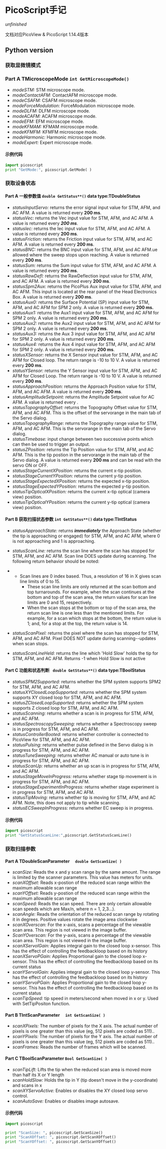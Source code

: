 # PicoScript手记

*unfinished*

文档对应PicoView & PicoScript 1.14.4版本

## Python version

### 获取显微镜模式

### Part A TMicroscopeMode   `int GetMicroscopeMode()`

- *modeSTM:* STM microscope mode. 
- *modeContactAFM:* ContactAFM microscope mode.
- *modeCSAFM:* CSAFM microscope mode.
- *modeForceModulation:* ForceModulation microscope mode.
- *modeDLFM:* DLFM microscope mode.
- *modeACAFM:* ACAFM microscope mode.
- *modeEFM:* EFM microscope mode.
- *modeKFMAM:* KFMAM microscope mode.
- *modeKFMFM:* KFMFM microscope mode.
- *modeHarmonic:* Harmonic microscope mode.
- *modeExpert:* Expert microscope mode.

#### 示例代码

```python
import picoscript
print "GetMode:", picoscript.GetMode( )
```



### 获取设备状态

#### Part A 一般参数值 `double GetStatus**()`   data type:TDoubleStatus

- *statusInputServo:*  returns the error signal input value for STM, AFM, and AC AFM. A value is returned every **200 ms**.
- *statusVec:* returns the Vec input value for STM, AFM, and AC AFM. A value is returned every ***200 ms***.
- *statusIec:* returns the Iec input value for STM, AFM, and AC AFM. A value is returned every **200 ms**.
- *statusFriction:* returns the Friction input value for STM, AFM, and AC AFM. A value is returned every **200 ms**.
- *statusBNC:* returns the BNC input value for STM, AFM, and AC AFM.ue allowed where the sweep stops upon reaching.  A value is returned every **200 ms**.
- *statusSum:* returns the Sum input value for STM, AFM, and AC AFM. A value is returned every **200 ms**.
- *statusRawDefl:* returns the RawDeflection input value for STM, AFM, and AC AFM. A value is returned every **200 ms**.
- *statusSpm2Aux:* returns the PicoPlus Aux input value for STM, AFM, and AC AFM. This input is located at the rear panel of the Head Electronics Box. A value is returned every **200 ms**.
-  *statusAux0:* returns the Surface Potential (SP)  input value for STM, AFM, and AC AFM for SPM 2 only. A value is returned every **200 ms.**
- *statusAux1:* returns the Aux1  input value for STM, AFM, and AC AFM for SPM 2 only. A value is returned every **200 ms.**
- *statusAux2:* returns the Aux2  input value for STM, AFM, and AC AFM for SPM 2 only. A value is returned every **200 ms**.
- *statusAux3:* returns the Aux 3  input value for STM, AFM, and AC AFM for SPM 2 only. A value is returned every **200 ms**.
- *statusAux4:* returns the Aux 4  input value for STM, AFM, and AC AFM for SPM 2 only. A value is returned every **200 ms**.
- *statusXSensor:* returns the X Sensor  input value for STM, AFM, and AC AFM for Closed loop. The return range is -10 to 10 V. A value is returned every **200 ms**.
- *statusYSensor:* returns the Y Sensor input value for STM, AFM, and AC AFM for Closed Loop. The return range is -10 to 10 V. A value is returned every **200 ms**.
-  *statusApproachPosition:* returns the Approach Position value for STM, AFM, and AC AFM. A value is returned every **200 ms**.
- *statusAmplitudeSetpoint:* returns the Amplitude Setpoint value for AC AFM. A value is returned every .
- *statusTopographyOffset:* returns the Topography  Offset value for STM, AFM, and AC AFM. This is the offset of the servorange in the main tab of the Servo dialog.
-  *statusTopographyRange:* returns the Topography  range value for STM, AFM, and AC AFM. This is the servorange in the main tab of the Servo dialog.
- *statusTimebase:* input change between two successive points which can then be used to trigger an output.
- *statusZPosition:* returns the Tip Position value for STM, AFM, and AC AFM. This is the tip postion in the servorange in the main tab of the Servo dialog. A value is returned every **200 ms** and can be read with the servo ON or OFF.
- *statusStageCurrentXPosition:* returns the current x-tip position.
- *statusStageCurrentYPosition:* returns the current y-tip position.
- *statusStageExpectedXPosition:* returns the expected x-tip position.
- *statusStageExpectedYPosition:* returns the expected y-tip position.
- *statusTipOpticalXPosition:* returns the current x-tip optical (camera view) position.
- *statusTipOpticalYPosition:* returns the current y-tip optical (camera view) position.

#### Part B 获取扫描状态参数 `int GetStatus**()`   data type:TIntStatus

- *statusApproachState:* returns ***immediately*** the Approach State (whether the tip is approaching or engaged) for STM, AFM, and AC AFM, where  0 is not approaching and 1 is approaching. 

-  *statusScanLine:* returns the scan line where the scan has stopped for STM, AFM, and AC AFM. Scan line DOES update during scanning. The following return behavior should be noted:

- - Scan lines are 0 index based. Thus, a resolution of 16 in X gives scan line limits of 0 to 15.
    - These scan line limits are only returned at the scan bottom and top turnarounds. For example, when the scan continues at the bottom and top of the scan area, the return values for scan line limits are 0 and 15, respectively.
    - When the scan stops at the bottom or top of the scan area, the return scan line is  one less than the mentioned limits. For example, for a scan which stops at the bottom, the return value is 1; and, for a stop at the top, the return value is 14.

- *statusScanPixel:* returns the pixel where the scan has stopped for STM, AFM, and AC AFM. Pixel DOES NOT update during scanning--updates when scan stops.

- *statusScanLineHeld:* returns the line which 'Hold Slow' holds the tip  for STM, AFM, and AC AFM. Returns -1 when Hold Slow is not active

#### Part C 功能和状态判断 ` double GetStatus**()`    data type:TBoolStatus

- *statusSPM2Supported:* returns whether the SPM system supports SPM2 for STM, AFM, and AC AFM.
- *statusXYClosedLoopSupported:* returns whether the SPM system supports XY closed loop for STM, AFM, and AC AFM.
- *statusZClosedLoopSupported:* returns whether the SPM system supports Z closed loop for STM, AFM, and AC AFM.
- *statusScanning:* returns whether a scan is in progress for STM, AFM, and AC AFM.
- *statusSpectroscopySweeping:* returns whether a Spectroscopy sweep is in progress for STM, AFM, and AC AFM.
- *statusControllerBooted:* returns whether controller is connected to PicoView for STM, AFM, and AC AFM.
- *statusPulsing:* returns whether pulse defined in the Servo dialog is in progress for STM, AFM, and AC AFM.
- *statusTuneSweeping:* returns whether AC manual or auto tune is in progress for STM, AFM, and AC AFM.
- *statusScanUp:* returns whether an up scan is in progress for STM, AFM, and AC AFM.
- *statusStageMoveInProgress:* returns whether stage tip movement is in progress for STM, AFM, and AC AFM.
- *statusStageExperimentInProgress:* returns whether stage experiment is in progress for STM, AFM, and AC AFM.
- *statusTipMoving:* returns whether tip is moving for STM, AFM, and AC AFM. Note, this does not apply to tip while scanning.
- *statusECSweepInProgress:* returns whether EC sweep is in progress.

#### 示例代码

```python
import picoscript
print "GetStatusScanLine:",picoscript.GetStatusScanLine()
```



### 获取扫描参数

#### Part A TDoubleScanParameter   `  double GetScanSize( )`

- *scanSize:* Reads the x and y scan range by the same amount. The range is limited by the scanner parameters. This value has meters for units. 
- *scanXOffset:* Reads x-postion of the reduced scan range within the maximum allowable scan range
- *scanYOffset:* Reads y-postion of the reduced scan range within the maximum allowable scan range
- *scanSpeed:* Reads the scan speed. There are only certain allowable scan speeds which are Max/n, where n = 1, 2,3...).
- *scanAngle:* Reads the orientation of the reduced scan range by rotating it in degrees. Positive values rotate the image area clockwise
- *scanXOverscan:* For the x-axis, scans a percentage of the viewable scan area. This region is not viewed in the image buffer.
- *ScanYOverscan:* For the y-axis, scans a percentage of the viewable scan area. This region is not viewed in the image buffer.
- *scanXServoIGain:* Applies integral gain to the closed loop x-sensor. This has the effect of controlling the feedbackloop based on its history
- *scanXServoPGain:* Applies Proportional gain to the closed loop x-sensor. This has the effect of controlling the feedbackloop based on its current status
- *scanYServoIGain:* Applies integral gain to the closed loop y-sensor. This has the effect of controlling the feedbackloop based on its history
- *scanYServoPGain:* Applies Proportional gain to the closed loop y-sensor. This has the effect of controlling the feedbackloop based on its current status
- *scanTipSpeed:* tip speed in meters/second when moved in x or y. Used with SetTipPositon function.

#### Part B TIntScanParameter    `  int GetScanSize( )`

- *scanXPixels:* The number of pixels for the X axis. The actual number of pixels is one greater than this value (eg, 512 pixels are coded as 511)..
- *scanYPixels:* The number of pixels for the Y axis. The actual number of pixels is one greater than this value (eg, 512 pixels are coded as 511)..
- *scanFrames:* Reads the number of frames which will be scanned.

#### Part C  TBoolScanParameter     `Bool GetScanSize( )`

- *scanTipLift:* Lifts the tip when the reduced scan area is moved more than half its X or Y length
- *scanHoldSlow:* Holds the tip in Y (tip doesn't move in the y-coordinate) and scans in x
- *scanXYServoActive:* Enables or disables the XY closed loop servo control.
- *scanAutoSave:* Enables or disables image autosave.

#### 示例代码

```python
import picoscript

print "ScanSize: ", picoscript.GetScanSize()
print "ScanXOffset: ", picoscript.GetScanXOffset()
print "ScanYOffset: ", picoscript.GetScanYOffset()
```





